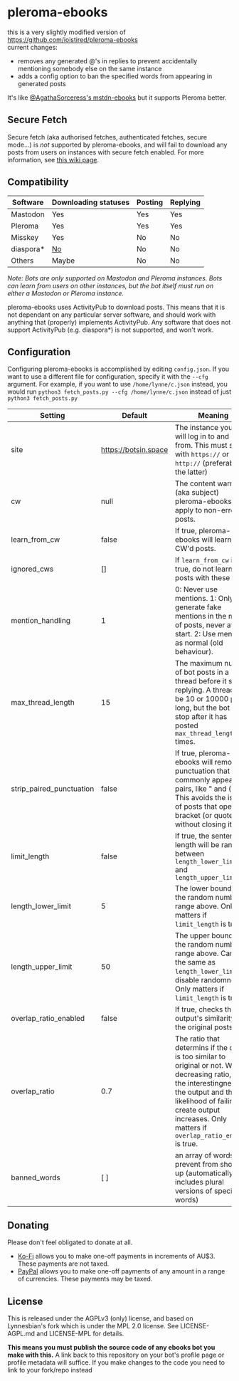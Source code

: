 # pleroma-ebooks

this is a very slightly modified version of <https://github.com/ioistired/pleroma-ebooks>  
current changes:
- removes any generated @'s in replies to prevent accidentally mentioning somebody else on the same instance
- adds a config option to ban the specified words from appearing in generated posts

It's like [@AgathaSorceress's mstdn-ebooks] but it supports Pleroma better.

[@AgathaSorceress's mstdn-ebooks]: https://github.com/AgathaSorceress/mstdn-ebooks

## Secure Fetch
Secure fetch (aka authorised fetches, authenticated fetches, secure mode...) is *not* supported by pleroma-ebooks, and will fail to download any posts from users on instances with secure fetch enabled. For more information, see [this wiki page](https://github.com/Lynnesbian/mstdn-ebooks/wiki/Secure-fetch).

## Compatibility
| Software  | Downloading statuses                                              | Posting | Replying                                                    |
|-----------|-------------------------------------------------------------------|---------|-------------------------------------------------------------|
| Mastodon  | Yes                                                               | Yes     | Yes                                                         |
| Pleroma   | Yes                                                               | Yes     | Yes                                                         |
| Misskey   | Yes                                                               | No      | No                                                          |
| diaspora* | [No](https://github.com/diaspora/diaspora/issues/7422)            | No      | No                                                          |
| Others    | Maybe                                                             | No      | No                                                          |

*Note: Bots are only supported on Mastodon and Pleroma instances. Bots can learn from users on other instances, but the bot itself must run on either a Mastodon or Pleroma instance.*

pleroma-ebooks uses ActivityPub to download posts. This means that it is not dependant on any particular server software, and should work with anything that (properly) implements ActivityPub. Any software that does not support ActivityPub (e.g. diaspora*) is not supported, and won't work.

## Configuration
Configuring pleroma-ebooks is accomplished by editing `config.json`. If you want to use a different file for configuration, specify it with the `--cfg` argument. For example, if you want to use `/home/lynne/c.json` instead, you would run `python3 fetch_posts.py --cfg /home/lynne/c.json` instead of just `python3 fetch_posts.py`

| Setting                  | Default                                 | Meaning                                                                                                                                                                                                                                                                                 |
|--------------------------|-----------------------------------------|-----------------------------------------------------------------------------------------------------------------------------------------------------------------------------------------------------------------------------------------------------------------------------------------|
| site                     | https://botsin.space                    | The instance your bot will log in to and post from. This must start with `https://` or `http://` (preferably the latter)                                                                                                                                                                |
| cw                       | null                                    | The content warning (aka subject) pleroma-ebooks will apply to non-error posts.                                                                                                                                                                                                           |
| learn_from_cw            | false                                   | If true, pleroma-ebooks will learn from CW'd posts.                                                                                                                                                                                                                                       |
| ignored_cws              | []                                      | If `learn_from_cw` is true, do not learn from posts with these CWs.
| mention_handling         | 1                                       | 0: Never use mentions. 1: Only generate fake mentions in the middle of posts, never at the start. 2: Use mentions as normal (old behaviour).                                                                                                                                            |
| max_thread_length        | 15                                      | The maximum number of bot posts in a thread before it stops replying. A thread can be 10 or 10000 posts long, but the bot will stop after it has posted `max_thread_length` times.                                                                                                      |
| strip_paired_punctuation | false                                   | If true, pleroma-ebooks will remove punctuation that commonly appears in pairs, like " and (). This avoids the issue of posts that open a bracket (or quote) without closing it.                                                                                                          |
| limit_length             | false                                   | If true, the sentence length will be random between `length_lower_limit` and `length_upper_limit`                                                                                                                                                                                       |
| length_lower_limit       | 5                                       | The lower bound in the random number range above. Only matters if `limit_length` is true.                                                                                                                                                                                               |
| length_upper_limit       | 50                                      | The upper bound in the random number range above. Can be the same as `length_lower_limit` to disable randomness. Only matters if `limit_length` is true.                                                                                                                                |
| overlap_ratio_enabled    | false                                   | If true, checks the output's similarity to the original posts.                                                                                                                                                                                                                          |
| overlap_ratio            | 0.7                                     | The ratio that determins if the output is too similar to original or not. With decreasing ratio, both the interestingness of the output and the likelihood of failing to create output increases. Only matters if `overlap_ratio_enabled` is true.                                      |
| banned_words             | [ ]                                     | an array of words to prevent from showing up (automatically includes plural versions of specified words)                           |

## Donating
Please don't feel obligated to donate at all.

- [Ko-Fi](https://ko-fi.com/lynnesbian) allows you to make one-off payments in increments of AU$3. These payments are not taxed.
- [PayPal](https://paypal.me/lynnesbian) allows you to make one-off payments of any amount in a range of currencies. These payments may be taxed.

## License

This is released under the AGPLv3 (only) license, and based on Lynnesbian's fork which is under the MPL 2.0 license. See LICENSE-AGPL.md and LICENSE-MPL for details.

**This means you must publish the source code of any ebooks bot you make with this.** A link back to this repository on your bot's profile page or profile metadata will suffice. If you make changes to the code you need to link to your fork/repo instead
